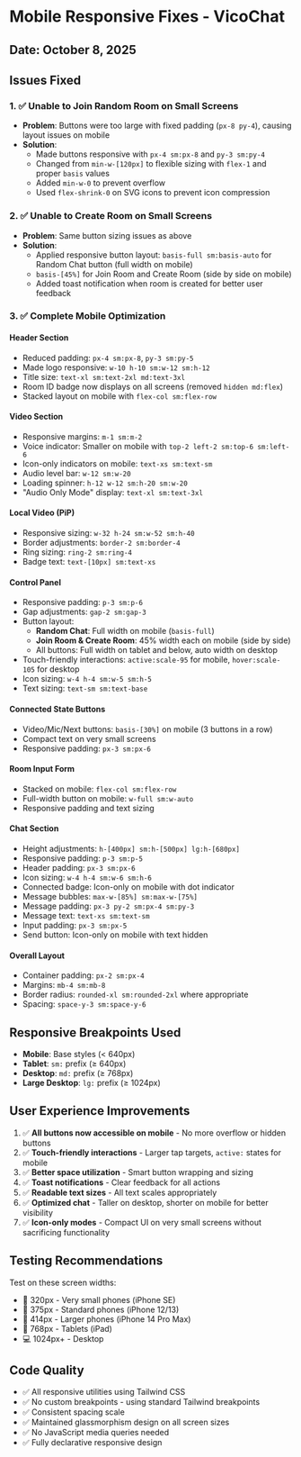 # Mobile Responsive Fixes - VicoChat

## Date: October 8, 2025

## Issues Fixed

### 1. ✅ **Unable to Join Random Room on Small Screens**

- **Problem**: Buttons were too large with fixed padding (`px-8 py-4`), causing layout issues on mobile
- **Solution**:
  - Made buttons responsive with `px-4 sm:px-8` and `py-3 sm:py-4`
  - Changed from `min-w-[120px]` to flexible sizing with `flex-1` and proper `basis` values
  - Added `min-w-0` to prevent overflow
  - Used `flex-shrink-0` on SVG icons to prevent icon compression

### 2. ✅ **Unable to Create Room on Small Screens**

- **Problem**: Same button sizing issues as above
- **Solution**:
  - Applied responsive button layout: `basis-full sm:basis-auto` for Random Chat button (full width on mobile)
  - `basis-[45%]` for Join Room and Create Room (side by side on mobile)
  - Added toast notification when room is created for better user feedback

### 3. ✅ **Complete Mobile Optimization**

#### **Header Section**

- Reduced padding: `px-4 sm:px-8`, `py-3 sm:py-5`
- Made logo responsive: `w-10 h-10 sm:w-12 sm:h-12`
- Title size: `text-xl sm:text-2xl md:text-3xl`
- Room ID badge now displays on all screens (removed `hidden md:flex`)
- Stacked layout on mobile with `flex-col sm:flex-row`

#### **Video Section**

- Responsive margins: `m-1 sm:m-2`
- Voice indicator: Smaller on mobile with `top-2 left-2 sm:top-6 sm:left-6`
- Icon-only indicators on mobile: `text-xs sm:text-sm`
- Audio level bar: `w-12 sm:w-20`
- Loading spinner: `h-12 w-12 sm:h-20 sm:w-20`
- "Audio Only Mode" display: `text-xl sm:text-3xl`

#### **Local Video (PiP)**

- Responsive sizing: `w-32 h-24 sm:w-52 sm:h-40`
- Border adjustments: `border-2 sm:border-4`
- Ring sizing: `ring-2 sm:ring-4`
- Badge text: `text-[10px] sm:text-xs`

#### **Control Panel**

- Responsive padding: `p-3 sm:p-6`
- Gap adjustments: `gap-2 sm:gap-3`
- Button layout:
  - **Random Chat**: Full width on mobile (`basis-full`)
  - **Join Room & Create Room**: 45% width each on mobile (side by side)
  - All buttons: Full width on tablet and below, auto width on desktop
- Touch-friendly interactions: `active:scale-95` for mobile, `hover:scale-105` for desktop
- Icon sizing: `w-4 h-4 sm:w-5 sm:h-5`
- Text sizing: `text-sm sm:text-base`

#### **Connected State Buttons**

- Video/Mic/Next buttons: `basis-[30%]` on mobile (3 buttons in a row)
- Compact text on very small screens
- Responsive padding: `px-3 sm:px-6`

#### **Room Input Form**

- Stacked on mobile: `flex-col sm:flex-row`
- Full-width button on mobile: `w-full sm:w-auto`
- Responsive padding and text sizing

#### **Chat Section**

- Height adjustments: `h-[400px] sm:h-[500px] lg:h-[680px]`
- Responsive padding: `p-3 sm:p-5`
- Header padding: `px-3 sm:px-6`
- Icon sizing: `w-4 h-4 sm:w-6 sm:h-6`
- Connected badge: Icon-only on mobile with dot indicator
- Message bubbles: `max-w-[85%] sm:max-w-[75%]`
- Message padding: `px-3 py-2 sm:px-4 sm:py-3`
- Message text: `text-xs sm:text-sm`
- Input padding: `px-3 sm:px-5`
- Send button: Icon-only on mobile with text hidden

#### **Overall Layout**

- Container padding: `px-2 sm:px-4`
- Margins: `mb-4 sm:mb-8`
- Border radius: `rounded-xl sm:rounded-2xl` where appropriate
- Spacing: `space-y-3 sm:space-y-6`

## Responsive Breakpoints Used

- **Mobile**: Base styles (< 640px)
- **Tablet**: `sm:` prefix (≥ 640px)
- **Desktop**: `md:` prefix (≥ 768px)
- **Large Desktop**: `lg:` prefix (≥ 1024px)

## User Experience Improvements

1. ✅ **All buttons now accessible on mobile** - No more overflow or hidden buttons
2. ✅ **Touch-friendly interactions** - Larger tap targets, `active:` states for mobile
3. ✅ **Better space utilization** - Smart button wrapping and sizing
4. ✅ **Toast notifications** - Clear feedback for all actions
5. ✅ **Readable text sizes** - All text scales appropriately
6. ✅ **Optimized chat** - Taller on desktop, shorter on mobile for better visibility
7. ✅ **Icon-only modes** - Compact UI on very small screens without sacrificing functionality

## Testing Recommendations

Test on these screen widths:

- 📱 320px - Very small phones (iPhone SE)
- 📱 375px - Standard phones (iPhone 12/13)
- 📱 414px - Larger phones (iPhone 14 Pro Max)
- 📱 768px - Tablets (iPad)
- 💻 1024px+ - Desktop

## Code Quality

- ✅ All responsive utilities using Tailwind CSS
- ✅ No custom breakpoints - using standard Tailwind breakpoints
- ✅ Consistent spacing scale
- ✅ Maintained glassmorphism design on all screen sizes
- ✅ No JavaScript media queries needed
- ✅ Fully declarative responsive design

